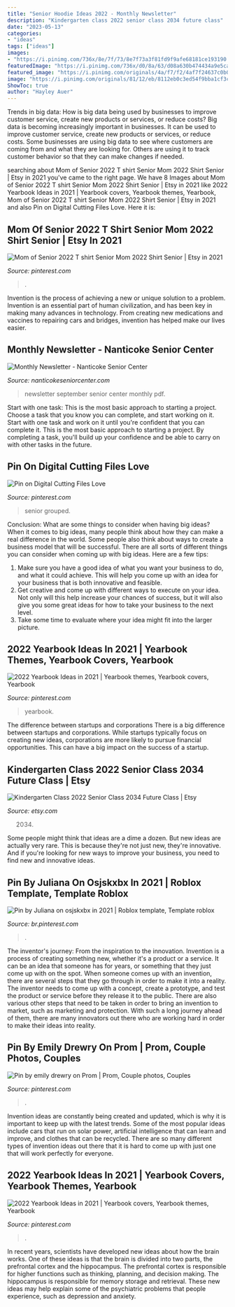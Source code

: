 ```yaml
---
title: "Senior Hoodie Ideas 2022 - Monthly Newsletter"
description: "Kindergarten class 2022 senior class 2034 future class"
date: "2023-05-13"
categories:
- "ideas"
tags: ["ideas"]
images:
- "https://i.pinimg.com/736x/8e/7f/73/8e7f73a3f81fd9f9afe68181ce193190.jpg"
featuredImage: "https://i.pinimg.com/736x/d0/8a/63/d08a630b474434a9e5ca3245ec7a971a.jpg"
featured_image: "https://i.pinimg.com/originals/4a/f7/f2/4af7f24637c0b0fc283b88ec6583a88f.jpg"
image: "https://i.pinimg.com/originals/81/12/eb/8112eb0c3ed54f9bba1cf3c1aa9cd75b.jpg"
ShowToc: true
author: "Hayley Auer"
---
```



Trends in big data: How is big data being used by businesses to improve customer service, create new products or services, or reduce costs?
Big data is becoming increasingly important in businesses. It can be used to improve customer service, create new products or services, or reduce costs. Some businesses are using big data to see where customers are coming from and what they are looking for. Others are using it to track customer behavior so that they can make changes if needed.

	

		
searching about Mom of Senior 2022 T shirt Senior Mom 2022 Shirt Senior | Etsy in 2021 you've came to the right page. We have 8 Images about Mom of Senior 2022 T shirt Senior Mom 2022 Shirt Senior | Etsy in 2021 like 2022 Yearbook Ideas in 2021 | Yearbook covers, Yearbook themes, Yearbook, Mom of Senior 2022 T shirt Senior Mom 2022 Shirt Senior | Etsy in 2021 and also Pin on Digital Cutting Files Love. Here it is:
		
    
## Mom Of Senior 2022 T Shirt Senior Mom 2022 Shirt Senior | Etsy In 2021

<img loading=lazy src="https://i.pinimg.com/736x/8e/7f/73/8e7f73a3f81fd9f9afe68181ce193190.jpg" onerror="this.onerror=null;this.src='https://tse2.mm.bing.net/th?id=OIP.4nY0_69xsugJugF52EKRRAHaJ3&amp;pid=15.1';" alt="Mom of Senior 2022 T shirt Senior Mom 2022 Shirt Senior | Etsy in 2021">

_Source: pinterest.com_

>. 

	

Invention is the process of achieving a new or unique solution to a problem. Invention is an essential part of human civilization, and has been key in making many advances in technology. From creating new medications and vaccines to repairing cars and bridges, invention has helped make our lives easier.

    
## Monthly Newsletter - Nanticoke Senior Center

<img loading=lazy src="https://www.nanticokeseniorcenter.com/images/nsc_news_september.jpg" onerror="this.onerror=null;this.src='https://tse1.mm.bing.net/th?id=OIP.enwez-b28u4Z0FiJ19duXQAAAA&amp;pid=15.1';" alt="Monthly Newsletter - Nanticoke Senior Center">

_Source: nanticokeseniorcenter.com_

>newsletter september senior center monthly pdf. 

	

Start with one task: This is the most basic approach to starting a project. Choose a task that you know you can complete, and start working on it.
Start with one task and work on it until you're confident that you can complete it. This is the most basic approach to starting a project. By completing a task, you'll build up your confidence and be able to carry on with other tasks in the future.

    
## Pin On Digital Cutting Files Love

<img loading=lazy src="https://i.pinimg.com/736x/d0/8a/63/d08a630b474434a9e5ca3245ec7a971a.jpg" onerror="this.onerror=null;this.src='https://tse2.mm.bing.net/th?id=OIP.9aYGCyoi5fGQre77v89JggHaHa&amp;pid=15.1';" alt="Pin on Digital Cutting Files Love">

_Source: pinterest.com_

>senior grouped. 

	

Conclusion: What are some things to consider when having big ideas?
When it comes to big ideas, many people think about how they can make a real difference in the world. Some people also think about ways to create a business model that will be successful. There are all sorts of different things you can consider when coming up with big ideas. Here are a few tips: 
1) Make sure you have a good idea of what you want your business to do, and what it could achieve. This will help you come up with an idea for your business that is both innovative and feasible. 
2) Get creative and come up with different ways to execute on your idea. Not only will this help increase your chances of success, but it will also give you some great ideas for how to take your business to the next level. 
3) Take some time to evaluate where your idea might fit into the larger picture.

    
## 2022 Yearbook Ideas In 2021 | Yearbook Themes, Yearbook Covers, Yearbook

<img loading=lazy src="https://i.pinimg.com/originals/4a/f7/f2/4af7f24637c0b0fc283b88ec6583a88f.jpg" onerror="this.onerror=null;this.src='https://tse3.mm.bing.net/th?id=OIP.bHBtIbTXw4-GpMdv3E6hjwHaN9&amp;pid=15.1';" alt="2022 Yearbook Ideas in 2021 | Yearbook themes, Yearbook covers, Yearbook">

_Source: pinterest.com_

>yearbook. 

	

The difference between startups and corporations
There is a big difference between startups and corporations. While startups typically focus on creating new ideas, corporations are more likely to pursue financial opportunities. This can have a big impact on the success of a startup.

    
## Kindergarten Class 2022 Senior Class 2034 Future Class | Etsy

<img loading=lazy src="https://i.etsystatic.com/6494086/r/il/6ddf29/3033304924/il_fullxfull.3033304924_iunk.jpg" onerror="this.onerror=null;this.src='https://tse3.mm.bing.net/th?id=OIP.m1HE_dnQyV9cplbIyXMw0wHaHa&amp;pid=15.1';" alt="Kindergarten Class 2022 Senior Class 2034 Future Class | Etsy">

_Source: etsy.com_

>2034. 

	

Some people might think that ideas are a dime a dozen. But new ideas are actually very rare. This is because they're not just new, they're innovative. And if you're looking for new ways to improve your business, you need to find new and innovative ideas.

    
## Pin By Juliana On Osjskxbx In 2021 | Roblox Template, Template Roblox

<img loading=lazy src="https://i.pinimg.com/736x/b7/81/dd/b781dd8b5f0c20ee4c1d07487d41d046.jpg" onerror="this.onerror=null;this.src='https://tse1.mm.bing.net/th?id=OIP.ZUxys3GTjLKEDcLiASabcwHaHE&amp;pid=15.1';" alt="Pin by Juliana on osjskxbx in 2021 | Roblox template, Template roblox">

_Source: br.pinterest.com_

>. 

	

The inventor's journey: From the inspiration to the innovation.
Invention is a process of creating something new, whether it's a product or a service. It can be an idea that someone has for years, or something that they just come up with on the spot. When someone comes up with an invention, there are several steps that they go through in order to make it into a reality. The inventor needs to come up with a concept, create a prototype, and test the product or service before they release it to the public. There are also various other steps that need to be taken in order to bring an invention to market, such as marketing and protection. With such a long journey ahead of them, there are many innovators out there who are working hard in order to make their ideas into reality.

    
## Pin By Emily Drewry On Prom | Prom, Couple Photos, Couples

<img loading=lazy src="https://i.pinimg.com/originals/81/12/eb/8112eb0c3ed54f9bba1cf3c1aa9cd75b.jpg" onerror="this.onerror=null;this.src='https://tse1.mm.bing.net/th?id=OIP.lXSb0lWpTeNopk9yYL27aAHaJ4&amp;pid=15.1';" alt="Pin by emily drewry on Prom | Prom, Couple photos, Couples">

_Source: pinterest.com_

>. 

	

Invention ideas are constantly being created and updated, which is why it is important to keep up with the latest trends. Some of the most popular ideas include cars that run on solar power, artificial intelligence that can learn and improve, and clothes that can be recycled. There are so many different types of invention ideas out there that it is hard to come up with just one that will work perfectly for everyone.

    
## 2022 Yearbook Ideas In 2021 | Yearbook Covers, Yearbook Themes, Yearbook

<img loading=lazy src="https://i.pinimg.com/736x/80/48/91/8048910a7d8e9870499ef2fccc536c4a.jpg" onerror="this.onerror=null;this.src='https://tse3.mm.bing.net/th?id=OIP.pPv8q0mGkBxhV3_28dZS4wHaN9&amp;pid=15.1';" alt="2022 Yearbook Ideas in 2021 | Yearbook covers, Yearbook themes, Yearbook">

_Source: pinterest.com_

>. 

	

In recent years, scientists have developed new ideas about how the brain works. One of these ideas is that the brain is divided into two parts, the prefrontal cortex and the hippocampus. The prefrontal cortex is responsible for higher functions such as thinking, planning, and decision making. The hippocampus is responsible for memory storage and retrieval. These new ideas may help explain some of the psychiatric problems that people experience, such as depression and anxiety.

